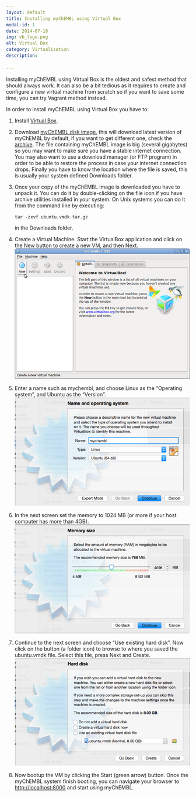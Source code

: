 ```yaml
---
layout: default
title: Installing myChEMBL using Virtual Box
modal-id: 1
date: 2014-07-18
img: vb_logo.png
alt: Virtual Box
category: Virtualisation
description:

---
```


Installing myChEMBL using Virtual Box is the oldest and safest method that should always work.
It can also be a bit tedious as it requires to create and configure a new virtual machine from scratch so if you want to
save some time, you can try Vagrant method instead.

In order to install myChEMBL using Virtual Box you have to:

1. Install [Virtual Box](https://www.virtualbox.org/).
2. Download <a href="http://ftp.ebi.ac.uk/pub/databases/chembl/VM/myChEMBL/releases/myChEMBL-20_0/Ubuntu/VirtualBox/ubuntu.vmdk.tar.gz" class="download-link">myChEMBL disk image</a>,
   this will download latest version of myChEMBL by default, if you want to get different one, check the [archive](http://).
   The file containing myChEMBL image is big (several gigabytes) so you may want to make sure you have a stable
   internet connection. You may also want to use a download manager (or FTP program) in order to be able to restore the
   process in case your internet connection drops. Finally you have to know the location where the file is saved, this
   is usually your system defined Downloads folder.
3. Once your copy of the myChEMBL image is downloaded you have to unpack it. You can do it by double-clicking on the
   file icon if you have archive utilities installed in your system. On Unix systems you can do it from the command line
   by executing:

       tar -zxvf ubuntu.vmdk.tar.gz

   in the Downloads folder.
4. Create a Virtual Machine.
   Start the VirtualBox application and click on the New button to create a new VM, and then Next.
   ![New VM](img/virtualbox.png)

5. Enter a name such as mychembl, and choose Linux as the “Operating system”, and Ubuntu as the “Version”.
   ![VB select name](img/virtualbox_select_name.png)

6. In the next screen set the memory to 1024 MB (or more if your host computer has more than 4GB).
   ![VMDK memory](img/vmdk_memory.png)

7. Continue to the next screen and choose “Use existing hard disk”.
   Now click on the button (a folder icon) to browse to where you saved the ubuntu.vmdk file.
   Select this file, press Next and Create.
   ![VMDK disk](img/vmdk_disk.png)

8. Now bootup the VM by clicking the Start (green arrow) button. Once the myChEMBL system finish booting, you can
   navigate your browser to [http://localhost:8000](http://localhost:8000) and start using myChEMBL.

